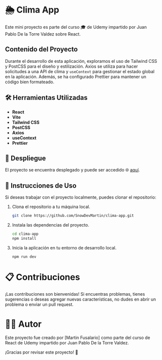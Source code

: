 # 🌦️ Clima App

Este mini proyecto es parte del curso 🎓 de Udemy impartido por Juan Pablo De la Torre Valdez sobre React.

## Contenido del Proyecto

Durante el desarrollo de esta aplicación, exploramos el uso de Tailwind CSS y PostCSS para el diseño y estilización. Axios se utiliza para hacer solicitudes a una API de clima y `useContext` para gestionar el estado global en la aplicación. Además, se ha configurado Prettier para mantener un código bien formateado.

## 🛠️ Herramientas Utilizadas

- **React**
- **Vite**
- **Tailwind CSS**
- **PostCSS**
- **Axios**
- **useContext**
- **Prettier**

## 🚀 Despliegue

El proyecto se encuentra desplegado y puede ser accedido 🌐 [aquí](https://clima-app-3iff.vercel.app/).

## 🔧 Instrucciones de Uso
Si deseas trabajar con el proyecto localmente, puedes clonar el repositorio:

1. Clona el repositorio a tu máquina local.
   ```bash
   git clone https://github.com/SnowDevMartin/clima-app.git

2. Instala las dependencias del proyecto.
   ```bash
   cd clima-app
   npm install

3. Inicia la aplicación en tu entorno de desarrollo local.
   ```bash
   npm run dev


# 📋 Contribuciones

¡Las contribuciones son bienvenidas! Si encuentras problemas, tienes sugerencias o deseas agregar nuevas características, no dudes en abrir un problema o enviar un pull request.

# 🧑‍💻 Autor

Este proyecto fue creado por [Martin Fusalario] como parte del curso de React de Udemy impartido por Juan Pablo De la Torre Valdez.

¡Gracias por revisar este proyecto! 🚀
